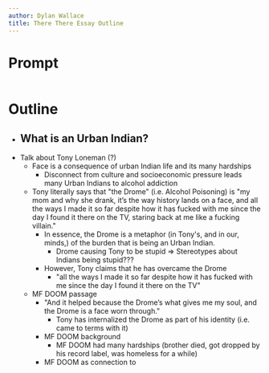 ```yaml
---
author: Dylan Wallace
title: There There Essay Outline
---
```


# Prompt

```Orange theorizes the concept of the “Urban Indian” in his Prologue (11). Define this concept and explain how one of the novel’s characters navigates this modern identity alongside his/her ancestral roots.
```

# Outline

- What is an Urban Indian?
	- 
- Talk about Tony Loneman (?)
	- Face is a consequence of urban Indian life and its many hardships
		- Disconnect from culture and socioeconomic pressure leads many Urban Indians to alcohol addiction
	- Tony literally says that "the Drome" (i.e. Alcohol Poisoning) is "my mom and why she drank, it’s the way history lands on a face, and all the ways I made it so far despite how it has fucked with me since the day I found it there on the TV, staring back at me like a fucking villain."
		- In essence, the Drome is a metaphor (in Tony's, and in our, minds,) of the burden that is being an Urban Indian.
			- Drome causing Tony to be stupid => Stereotypes about Indians being stupid???
		- However, Tony claims that he has overcame the Drome
			- "all the ways I made it so far despite how it has fucked with me since the day I found it there on the TV"
	- MF DOOM passage
		- "And it helped because the Drome’s what gives me my soul, and the Drome is a face worn through."
			- Tony has internalized the Drome as part of his identity (i.e. came to terms with it)
		- MF DOOM background
			- MF DOOM had many hardships (brother died, got dropped by his record label, was homeless for a while)
		- MF DOOM as connection to 